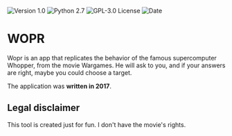![[Version 1.0](https://github.com/R3nt0n)](http://img.shields.io/badge/version-v1.0-orange.svg)
![[Python 2.7](https://github.com/R3nt0n)](http://img.shields.io/badge/python-2.7-blue.svg)
![[GPL-3.0 License](https://github.com/R3nt0n)](https://img.shields.io/badge/license-GPL%203.0-brightgreen.svg)
![[Date](https://github.com/R3nt0n)](http://img.shields.io/badge/date-2017-yellow.svg)



# WOPR
Wopr is an app that replicates the behavior of the famous supercomputer Whopper, from the movie Wargames. He will ask to you, and if your answers are right, maybe you could choose a target.

The application was **written in 2017**.


## Legal disclaimer
This tool is created just for fun. I don't have the movie's rights.
